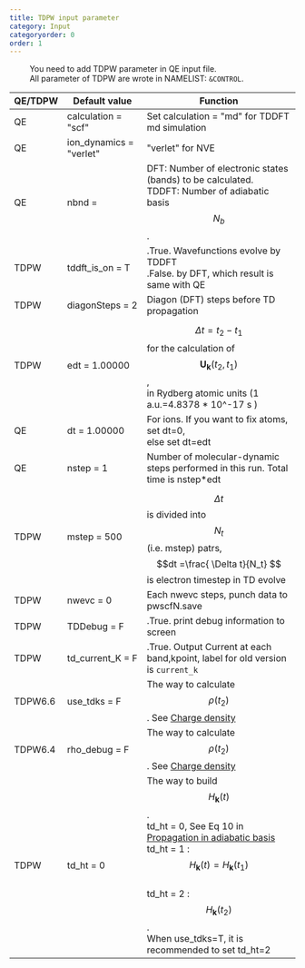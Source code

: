 ```yaml
---
title: TDPW input parameter
category: Input
categoryorder: 0
order: 1
---
```


&nbsp;&nbsp;&nbsp;&nbsp;&nbsp;&nbsp;&nbsp;&nbsp;<!--indentation-->
You need to add TDPW parameter in QE input file.
<br>&nbsp;&nbsp;&nbsp;&nbsp;&nbsp;&nbsp;&nbsp;&nbsp;<!--indentation-->
All parameter of TDPW are wrote in NAMELIST: `&CONTROL`.

|QE/TDPW| Default value  |  Function |
|------|-------------------------------|--|
| QE   | calculation      =        "scf" | Set calculation = "md" for TDDFT md simulation  |
| QE   | ion_dynamics     =     "verlet" | "verlet" for NVE |
| QE   | nbnd     =      | DFT: Number of electronic states (bands) to be calculated. <br> TDDFT: Number of adiabatic basis $$N_b$$. |
| TDPW | tddft_is_on      =          T | .True. Wavefunctions evolve by TDDFT <br> .False. by DFT, which result is same with QE |
| TDPW | diagonSteps      =          2 | Diagon (DFT) steps before TD propagation |
| TDPW | edt              =    1.00000 | $$\Delta t = t_2 -t_1 $$ for the calculation of $$\mathbf{U_k}(t_2,t_1) $$, <br> in Rydberg atomic units (1 a.u.=4.8378 * 10^-17 s )|
| QE   | dt               =    1.00000 | For ions. If you want to fix atoms, set dt=0, <br> else set dt=edt |
| QE   | nstep            =          1 |  Number of molecular-dynamic steps performed in this run. Total time is nstep*edt |
| TDPW | mstep            =        500 | $$\Delta t$$ is divided into $$N_t$$ (i.e. mstep) patrs,<br> $$dt =\frac{ \Delta t}{N_t} $$ is electron timestep in TD evolve |
| TDPW | nwevc            =          0 | Each nwevc steps, punch data to pwscfN.save |
| TDPW | TDDebug          =          F | .True. print debug information to screen |
| TDPW | td_current_K        =          F | .True. Output Current at each band,kpoint, label for old version is `current_k`|
| TDPW6.6 | use_tdks        =          F | The way to calculate $$\rho(t_2)$$. See [Charge density](/TDAPW/10-Theory/2020-04-18-propagation/) |
| TDPW6.4 | rho_debug       =          F | The way to calculate $$\rho(t_2)$$. See [Charge density](/TDAPW/10-Theory/2020-04-18-propagation/)|
| TDPW | td_ht = 0 |The way to build $$H_{\mathbf{k}}(t)$$. <br> td_ht = 0, See Eq 10 in [Propagation in adiabatic basis](/TDAPW/10-Theory/2020-04-18-basis/) <br> td_ht  = 1 : $$H_{\mathbf{k}}(t) = H_{\mathbf{k}}(t_1)$$ <br>  td_ht = 2 : $$H_{\mathbf{k}}(t_2) $$. <br>  When use_tdks=T, it is recommended to set td_ht=2 |
